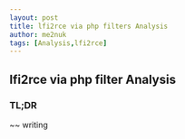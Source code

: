 ```yaml
---
layout: post
title: lfi2rce via php filters Analysis 
author: me2nuk
tags: [Analysis,lfi2rce]
---
```


## lfi2rce via php filter Analysis

### TL;DR

~~ writing